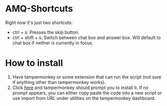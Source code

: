 # AMQ-Shortcuts
Right now it's just two shortcuts:
- ctrl + s: Presses the skip button.
- ctrl + shift + s: Switch between chat box and answer box. Will default to chat box if neither is currently in focus.

# How to install
1. Have tampermonkey or some extension that can run the script (not sure if anything other than tampermonkey works).
2. Click [here](https://github.com/Sheppsu/AMQ-Shortcuts/raw/master/script.user.js) and tampermonkey should prompt you to install it. If no prompt appears, you can either copy paste the code into a new script or use import from URL under utilities on the tampermonkey dashboard.
